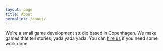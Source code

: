 ```yaml
---
layout: page
title: About
permalink: /about/
---
```


We're a small game development studio based in Copenhagen. We make games that tell stories, yada yada yada. You can [hire us](mailto:contact@tideshell.studio) if you need some work done.
